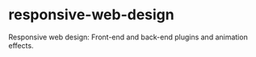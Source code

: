 # responsive-web-design
Responsive web design: Front-end and back-end plugins and animation effects.
